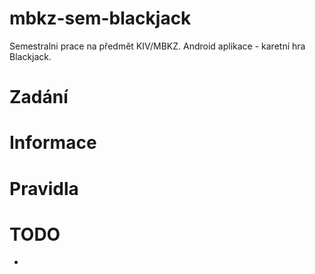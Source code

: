 # mbkz-sem-blackjack
 Semestralni prace na předmět KIV/MBKZ. Android aplikace - karetní hra Blackjack.
 
 # Zadání
 
 # Informace
 
 # Pravidla
 
 # TODO
 * 
 
